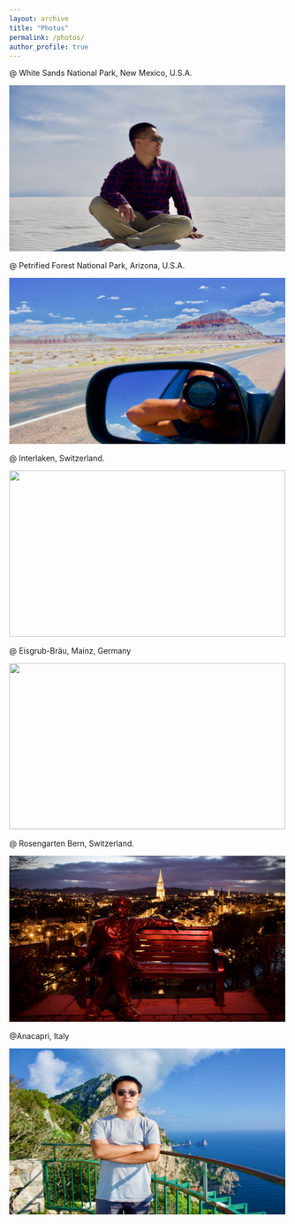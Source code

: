 ```yaml
---
layout: archive
title: "Photos"
permalink: /photos/
author_profile: true
---
```


@ White Sands National Park, New Mexico, U.S.A.

<img src='/images/whitesands.png' height="300" width="500">


@ Petrified Forest National Park, Arizona, U.S.A.

<img src='/images/fullsizeoutput_255e.png' height="300" width="500">


@ Interlaken, Switzerland.

<img src='/images/Interlaken.png' height="300" width="500">

@ Eisgrub-Bräu, Mainz, Germany

<img src='/images/Interlaken.png' height="300" width="500">

@ Rosengarten Bern, Switzerland.

<img src='/images/Bern.png' height="300" width="500">


@Anacapri, Italy

<img src='/images/Capri.png' height="300" width="500">

